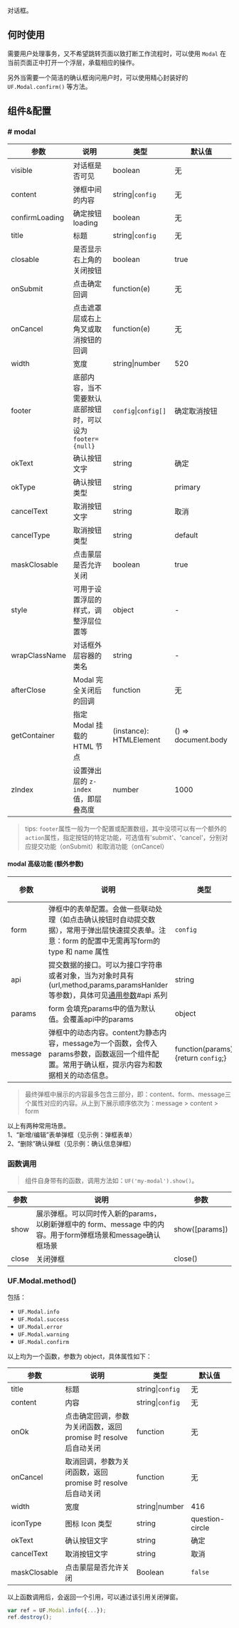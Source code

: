 对话框。

## 何时使用

需要用户处理事务，又不希望跳转页面以致打断工作流程时，可以使用 `Modal` 在当前页面正中打开一个浮层，承载相应的操作。

另外当需要一个简洁的确认框询问用户时，可以使用精心封装好的 `UF.Modal.confirm()` 等方法。

## 组件&配置

### # modal
参数       | 说明           | 类型             | 默认值      
-----------|----------------|------------------|-------------
visible    | 对话框是否可见 | boolean          | 无          
content | 弹框中间的内容 | string&#124;`config`  | 无          
confirmLoading | 确定按钮 loading | boolean    | 无          
title      | 标题           | string&#124;`config` | 无          
closable   | 是否显示右上角的关闭按钮 | boolean    | true       
onSubmit       | 点击确定回调       | function(e)     | 无          
onCancel   | 点击遮罩层或右上角叉或取消按钮的回调  | function(e)  | 无        
width      | 宽度           | string&#124;number | 520          
footer     | 底部内容，当不需要默认底部按钮时，可以设为 `footer={null}` | `config`&#124;`config[]` | 确定取消按钮
okText     | 确认按钮文字    | string           | 确定      
okType     | 确认按钮类型    | string           | primary      
cancelText | 取消按钮文字    | string           | 取消      
cancelType | 取消按钮类型    | string           | default      
maskClosable | 点击蒙层是否允许关闭 | boolean   | true      
style | 可用于设置浮层的样式，调整浮层位置等 | object   | -
wrapClassName | 对话框外层容器的类名 | string   | -
afterClose | Modal 完全关闭后的回调 | function | 无
getContainer | 指定 Modal 挂载的 HTML 节点 | (instance): HTMLElement | () => document.body
zIndex | 设置弹出层的 `z-index` 值，即层叠高度 | number | 1000

> tips: `footer`属性一般为一个配置或配置数组，其中没项可以有一个额外的`action`属性，指定按钮的特定功能，可选值有'submit'、'cancel'，分别对应提交功能（onSubmit）和取消功能（onCancel）

#### modal 高级功能 (额外参数)

参数       | 说明           | 类型             | 默认值      
-----------|----------------|------------------|------
form    | 弹框中的表单配置。会做一些联动处理（如点击确认按钮时自动提交数据），常用于弹出层快速提交表单。注意：form 的配置中无需再写form的 type 和 name 属性 | `config` | 
api    | 提交数据的接口。可以为接口字符串或者对象，当为对象时具有(url,method,params,paramsHanlder等参数)，具体可见[通用参数](#/Params)#api 系列 | string|object | 
params | form 会填充params中的值为默认值。会覆盖api中的params | object | 
message | 弹框中的动态内容。content为静态内容，message为一个函数，会传入params参数，函数返回一个组件配置。常用于确认框，提示内容为和数据相关的动态信息。 | function(params) {return `config`;} | 

> 最终弹框中展示的内容最多包含三部分，即：content、form、message三个属性对应的内容。从上到下展示顺序依次为：message > content > form

以上有两种常用场景。  
1、“新增/编辑”表单弹框（见示例：弹框表单）  
2、“删除”确认弹框（见示例：确认信息弹框）

### 函数调用
> 组件自身带有的函数，调用方法如：`UF('my-modal').show()`。

参数       | 说明           | 参数    
-----------|----------------|-----------
show      | 展示弹框。可以同时传入新的params，以刷新弹框中的 form、message 中的内容。用于form弹框场景和message确认框场景 |  show([params])  
close    | 关闭弹框           |   close()  


### UF.Modal.method()

包括：

- `UF.Modal.info`
- `UF.Modal.success`
- `UF.Modal.error`
- `UF.Modal.warning`
- `UF.Modal.confirm`

以上均为一个函数，参数为 object，具体属性如下：

参数       | 说明           | 类型             | 默认值       
-----------|----------------|------------------|--------------
title      | 标题           | string&#124;`config` | 无           
content    | 内容           | string&#124;`config` | 无           
onOk       | 点击确定回调，参数为关闭函数，返回 promise 时 resolve 后自动关闭      | function         | 无           
onCancel   | 取消回调，参数为关闭函数，返回 promise 时 resolve 后自动关闭       | function         | 无           
width      | 宽度           | string&#124;number | 416           
iconType   | 图标 Icon 类型    | string | question-circle 
okText     | 确认按钮文字    | string           | 确定       
cancelText | 取消按钮文字    | string           | 取消       
maskClosable | 点击蒙层是否允许关闭 | Boolean   | `false`    

以上函数调用后，会返回一个引用，可以通过该引用关闭弹窗。

```javascript
var ref = UF.Modal.info({...});
ref.destroy();
```

